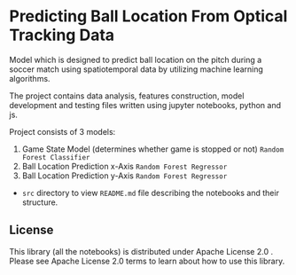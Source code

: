 # Predicting Ball Location From Optical Tracking Data

Model which is designed to predict ball location on the pitch during a soccer match using spatiotemporal data by utilizing machine learning algorithms.

The project contains data analysis, features construction, model development and testing files written using jupyter notebooks, python and js.

Project consists of 3 models:
1. Game State Model (determines whether game is stopped or not) `Random Forest Classifier`
2. Ball Location Prediction x-Axis `Random Forest Regressor`
3. Ball Location Prediction y-Axis `Random Forest Regressor`


* `src` directory to view `README.md` file describing the notebooks and their structure.

## License
This library (all the notebooks) is distributed under Apache License 2.0 . Please see Apache License 2.0 terms to learn about how to use this library.
